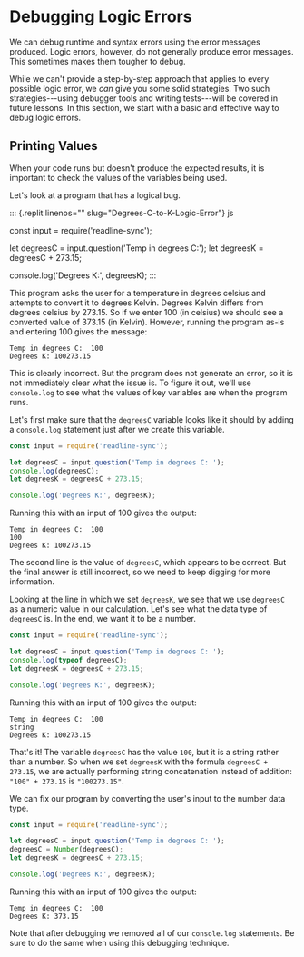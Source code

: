# Debugging Logic Errors

We can debug runtime and syntax errors using the error messages
produced. Logic errors, however, do not generally produce error
messages. This sometimes makes them tougher to debug.

While we can\'t provide a step-by-step approach that applies to every
possible logic error, we *can* give you some solid strategies. Two such
strategies\-\--using debugger tools and writing tests\-\--will be
covered in future lessons. In this section, we start with a basic and
effective way to debug logic errors.

## Printing Values

When your code runs but doesn\'t produce the expected results, it is
important to check the values of the variables being used.

Let\'s look at a program that has a logical bug.

::: {.replit linenos="" slug="Degrees-C-to-K-Logic-Error"}
js

const input = require(\'readline-sync\');

let degreesC = input.question(\'Temp in degrees C:\'); let degreesK =
degreesC + 273.15;

console.log(\'Degrees K:\', degreesK);
:::

This program asks the user for a temperature in degrees celsius and
attempts to convert it to degrees Kelvin. Degrees Kelvin differs from
degrees celsius by 273.15. So if we enter 100 (in celsius) we should see
a converted value of 373.15 (in Kelvin). However, running the program
as-is and entering 100 gives the message:

    Temp in degrees C:  100
    Degrees K: 100273.15

This is clearly incorrect. But the program does not generate an error,
so it is not immediately clear what the issue is. To figure it out,
we\'ll use `console.log` to see what the values of key variables are
when the program runs.

Let\'s first make sure that the `degreesC` variable looks like it should
by adding a `console.log` statement just after we create this variable.

``` {.js linenos=""}
const input = require('readline-sync');

let degreesC = input.question('Temp in degrees C: ');
console.log(degreesC);
let degreesK = degreesC + 273.15;

console.log('Degrees K:', degreesK);
```

Running this with an input of 100 gives the output:

    Temp in degrees C:  100
    100
    Degrees K: 100273.15

The second line is the value of `degreesC`, which appears to be correct.
But the final answer is still incorrect, so we need to keep digging for
more information.

Looking at the line in which we set `degreesK`, we see that we use
`degreesC` as a numeric value in our calculation. Let\'s see what the
data type of `degreesC` is. In the end, we want it to be a number.

``` {.js linenos=""}
const input = require('readline-sync');

let degreesC = input.question('Temp in degrees C: ');
console.log(typeof degreesC);
let degreesK = degreesC + 273.15;

console.log('Degrees K:', degreesK);
```

Running this with an input of 100 gives the output:

    Temp in degrees C:  100
    string
    Degrees K: 100273.15

That\'s it! The variable `degreesC` has the value `100`, but it is a
string rather than a number. So when we set `degreesK` with the formula
`degreesC + 273.15`, we are actually performing string concatenation
instead of addition: `"100" + 273.15` is `"100273.15"`.

We can fix our program by converting the user\'s input to the number
data type.

``` {.js linenos=""}
const input = require('readline-sync');

let degreesC = input.question('Temp in degrees C: ');
degreesC = Number(degreesC);
let degreesK = degreesC + 273.15;

console.log('Degrees K:', degreesK);
```

Running this with an input of 100 gives the output:

    Temp in degrees C:  100
    Degrees K: 373.15

Note that after debugging we removed all of our `console.log`
statements. Be sure to do the same when using this debugging technique.
